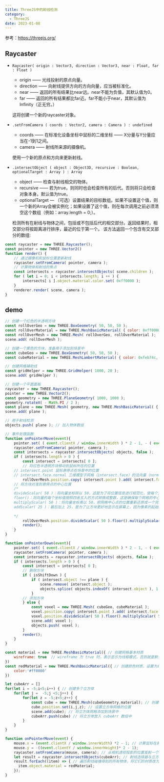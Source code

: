 ```yaml
---
title: ThreeJS中的射线检测
category:
  - ThreeJS
date: 2023-01-08
---
```

参考：https://threejs.org/

## Raycaster

- `Raycaster( origin : Vector3, direction : Vector3, near : Float, far : Float )`
  - origin —— 光线投射的原点向量。
  - direction —— 向射线提供方向的方向向量，应当被标准化。
  - near —— 返回的所有结果比near远。near不能为负值，其默认值为0。
  - far —— 返回的所有结果都比far近。far不能小于near，其默认值为Infinity（正无穷。）

  这将创建一个新的raycaster对象。

- `.setFromCamera ( coords : Vector2, camera : Camera ) : undefined`
  - coords —— 在标准化设备坐标中鼠标的二维坐标 —— X分量与Y分量应当在-1到1之间。
  - camera —— 射线所来源的摄像机。
  
  使用一个新的原点和方向来更新射线。

- `.intersectObject ( object : Object3D, recursive : Boolean, optionalTarget : Array ) : Array`
  - object —— 检查与射线相交的物体。
  - recursive —— 若为true，则同时也会检查所有的后代。否则将只会检查对象本身。默认值为true。
  - optionalTarget — （可选）设置结果的目标数组。如果不设置这个值，则一个新的Array会被实例化；如果设置了这个值，则在每次调用之前必须清空这个数组（例如：array.length = 0;）。

  检测所有在射线与物体之间，包括或不包括后代的相交部分。返回结果时，相交部分将按距离进行排序，最近的位于第一个。
  该方法返回一个包含有交叉部分的数组:


```js
const raycaster = new THREE.Raycaster();
const pointer = new THREE.Vector2()
function render() {
	// 通过摄像机和鼠标位置更新射线
	raycaster.setFromCamera( pointer, camera );
	// 计算物体和射线的焦点
	const intersects = raycaster.intersectObjects( scene.children );
	for ( let i = 0; i < intersects.length; i ++ ) {
		intersects[ i ].object.material.color.set( 0xff0000 );
	}
	renderer.render( scene, camera );
}

```

## demo

```js
// 创建一个红色的半透明方块
const rollOverGeo = new THREE.BoxGeometry( 50, 50, 50 );
const rollOverMaterial = new THREE.MeshBasicMaterial( { color: 0xff0000, opacity: 0.5, transparent: true } );
const rollOverMesh = new THREE.Mesh( rollOverGeo, rollOverMaterial );
scene.add( rollOverMesh );

// 创建一个黄色的方块，准备用于添加到场景中
const cubeGeo = new THREE.BoxGeometry( 50, 50, 50 );
const cubeMaterial = new THREE.MeshLambertMaterial( { color: 0xfeb74c, map: new THREE.TextureLoader().load( '/assets/textures/square-outline-textured.png' ) } );

// 创建网格辅助线
const gridHelper = new THREE.GridHelper( 1000, 20 );
scene.add( gridHelper );

// 创建一个平面面板
raycaster = new THREE.Raycaster();
pointer = new THREE.Vector2();
const geometry = new THREE.PlaneGeometry( 1000, 1000 );
geometry.rotateX( - Math.PI / 2 );
const plane = new THREE.Mesh( geometry, new THREE.MeshBasicMaterial( { visible: false } ) );
scene.add( plane );

// 用于射线检测
objects.push( plane ); // 加入物体数组

// 事件处理函数
function onPointerMove(event){
	pointer.set( ( event.clientX / window.innerWidth ) * 2 - 1, - ( event.clientY / window.innerHeight ) * 2 + 1 );
	raycaster.setFromCamera( pointer, camera );
	const intersects = raycaster.intersectObjects( objects, false );
	if ( intersects.length > 0 ) {
		const intersect = intersects[ 0 ];
		// 将红色半透明方块移动到鼠标所在的位置
    // intersect.point 鼠标悬停点在场景中的位置
    // intersect.face.normal 三维模型子网格（intersect.face）的法向量（normal）
		rollOverMesh.position.copy( intersect.point ).add( intersect.face.normal );
    // 将方块对准到悬停点的中心位置
    /*
    divideScalar( 50 )：将向量坐标除以 50，这是为了将位置信息进行规范化，使每个方块的位置都对应网格的中心点，避免出现半个方块的情况。
    floor()：将向量的每个坐标值按照四舍五入的方式转换成整数，这是确保每个网格的中心点都是整数。
    multiplyScalar( 50 )：将向量坐标乘以 50，把网格中心点的位置重新还原成一个完整的坐标系。这一步的作用是反向处理前面的操作，确保位置信息没有改变。
    addScalar( 25 )：最后加上 25，是为了让方块更好地显示在屏幕上，因为像素的起始点是在网格左上角，而不是中心点。
    
    */ 
		rollOverMesh.position.divideScalar( 50 ).floor().multiplyScalar( 50 ).addScalar( 25 );
		render();
	}      
}

function onPointerDown(event){
	pointer.set( ( event.clientX / window.innerWidth ) * 2 - 1, - ( event.clientY / window.innerHeight ) * 2 + 1 );
	raycaster.setFromCamera( pointer, camera );
	const intersects = raycaster.intersectObjects( objects, false );
	if ( intersects.length > 0 ) {
		const intersect = intersects[ 0 ];
		// 删除方块
		if ( isShiftDown ) {
			if ( intersect.object !== plane ) {
				scene.remove( intersect.object );
				objects.splice( objects.indexOf( intersect.object ), 1 );
			}
		// 添加方块
		} else {
			const voxel = new THREE.Mesh( cubeGeo, cubeMaterial );
			voxel.position.copy( intersect.point ).add( intersect.face.normal );
			voxel.position.divideScalar( 50 ).floor().multiplyScalar( 50 ).addScalar( 25 );
			scene.add( voxel );
			objects.push( voxel );
		}
		render();
	}
}

```


<div ref="voxelRef"></div>

```js
const material = new THREE.MeshBasicMaterial({ // 创建网格基本材质
    wireframe: true  // wireframe 为 true 时，表示显示为线框模式，否则就是默认表示实心的
})
const redMaterial = new THREE.MeshBasicMaterial({ // 创建颜色材质，设置为红色 
    color:'#ff0000'
})

let cubeArr = []
for(let i = -5;i<5;i++) { // 创建多个立方体
    for(let j =  -5;j <5;j++) {
        for(let z = -5;z<5;z++) {
            const cube = new THREE.Mesh(cubeGeometry,material); // 创建立方体网格
            cube.position.set(i,j,z); // 设置立方体网格的位置
            scene.add(cube); // 将立方体网格添加到场景中
            cubeArr.push(cube) // 将立方体放入 cubeArr 数组中
        }
    }
}

function onPointerMove(event) {
    mouse.x = (event.clientX / window.innerWidth) *2 - 1; // 计算鼠标在屏幕上的位置，转换为 Three.js 坐标系的位置
    mouse.y = -((event.clientY / window.innerHeight)* 2 - 1);
    raycaster.setFromCamera(mouse, camera); // 从相机透视投影的位置发射一个射线，并求出射线经过的物体
    let result = raycaster.intersectObjects(cubeArr); // 射线选择器与立方体数组作为参数，返回一个对象数组 result，其中包含射线经过的物体
    result.forEach((item) => { // 遍历射线碰撞得到的所有物体，将它们的材质改为红色
      item.object.material = redMaterial;
    });
}

```

<div ref="ray"></div>

<script setup>
import {ref,onMounted} from 'vue'
import * as THREE from 'three'
import { OrbitControls } from "three/examples/jsm/controls/OrbitControls";

const ray = ref()

const init = () => {
    const scene = new THREE.Scene();

    const camera = new THREE.PerspectiveCamera(75, 2, 0.1, 100);

    camera.position.set(0,0,20);
    scene.add(camera);

    const cubeGeometry = new THREE.BoxBufferGeometry(1,1,1);
    const material = new THREE.MeshBasicMaterial({
        // 网格
        wireframe: true
    })
    const redMaterial = new THREE.MeshBasicMaterial({
        color:'#ff0000'
    })

    let cubeArr = []
    for(let i = -5;i<5;i++) {
        for(let j =  -5;j <5;j++) {
            for(let z = -5;z<5;z++) {
                const cube = new THREE.Mesh(cubeGeometry,material);
                cube.position.set(i,j,z);
                scene.add(cube);
                cubeArr.push(cube)
            }
        }
    }

    const renderer = new THREE.WebGLRenderer();
    // value.offsetWidth
    console.log(ray.value.offsetWidth,'width')
    renderer.setSize(ray.value.offsetWidth,ray.value.offsetWidth/2)
    renderer.shadowMap.enabled = true;
    renderer.physicallyCorrectLights = true;

    ray.value.appendChild(renderer.domElement);

    const controls = new OrbitControls(camera,renderer.domElement);
    controls.enableDamping = true;

    const raycaster = new THREE.Raycaster();

    const mouse = new THREE.Vector2();

    const axesHelper = new THREE.AxesHelper(5);
    // scene.add(axesHelper);

    if(!__VUEPRESS_SSR__) {

        ray.value.addEventListener('pointermove',(event) => {
            // console.log(event.clientX,event.clientY,'event')
            mouse.x = (event.clientX / window.innerWidth) *2 - 1;
mouse.y = -((event.clientY / window.innerHeight)* 2 - 1);
            raycaster.setFromCamera(mouse, camera);
            let result = raycaster.intersectObjects(cubeArr);
            //   console.log(result);
            //   result[0].object.material = redMaterial;
            result.forEach((item) => {
              item.object.material = redMaterial;
            });

        })
    }

    function render(){
        controls.update()
        renderer.render(scene,camera);
        requestAnimationFrame(render);
    }
    render();

}


const voxelRef = ref()
const initVoxel = () => {
    let pointer, raycaster, isShiftDown = false;
    const objects = []
    const scene = new THREE.Scene();
    scene.background = new THREE.Color(0xf0f0f0)
    const camera = new THREE.PerspectiveCamera(45, 2, 0.1, 10000);
    camera.position.set(500,800,1300);
    camera.lookAt(0,0,0)


    const rollOverGeo = new THREE.BoxGeometry( 50, 50, 50 );
		const rollOverMaterial = new THREE.MeshBasicMaterial( { color: 0xff0000, opacity: 0.5, transparent: true } );
		const rollOverMesh = new THREE.Mesh( rollOverGeo, rollOverMaterial );
		scene.add( rollOverMesh );

    const cubeGeo = new THREE.BoxGeometry( 50, 50, 50 );
		const cubeMaterial = new THREE.MeshLambertMaterial( { color: 0xfeb74c, map: new THREE.TextureLoader().load( '/assets/textures/square-outline-textured.png' ) } );

    const gridHelper = new THREE.GridHelper( 1000, 20 );
		scene.add( gridHelper );

    raycaster = new THREE.Raycaster();
		pointer = new THREE.Vector2();

    const geometry = new THREE.PlaneGeometry( 1000, 1000 );
		geometry.rotateX( - Math.PI / 2 );

    const plane = new THREE.Mesh( geometry, new THREE.MeshBasicMaterial( { visible: false } ) );
		scene.add( plane );

    objects.push( plane );

    const ambientLight = new THREE.AmbientLight( 0x606060 );
		scene.add( ambientLight );

    const directionalLight = new THREE.DirectionalLight( 0xffffff );
		directionalLight.position.set( 1, 0.75, 0.5 ).normalize();
		scene.add( directionalLight );

    const renderer = new THREE.WebGLRenderer( { antialias: true } );
    renderer.setSize(voxelRef.value.offsetWidth,voxelRef.value.offsetWidth/2)

    voxelRef.value.appendChild(renderer.domElement)

    voxelRef.value.addEventListener('pointermove',onPointerMove);
    voxelRef.value.addEventListener('pointerdown',onPointerDown);
    voxelRef.value.addEventListener('keydown',onDocumentKeyDown);
    voxelRef.value.addEventListener('keyup',onDocumentKeyUp);

    function onPointerMove(event){
				pointer.set( ( event.clientX / window.innerWidth ) * 2 - 1, - ( event.clientY / window.innerHeight ) * 2 + 1 );

				raycaster.setFromCamera( pointer, camera );

				const intersects = raycaster.intersectObjects( objects, false );

				if ( intersects.length > 0 ) {

					const intersect = intersects[ 0 ];

					rollOverMesh.position.copy( intersect.point ).add( intersect.face.normal );
					rollOverMesh.position.divideScalar( 50 ).floor().multiplyScalar( 50 ).addScalar( 25 );

					render();

				}      
    }
    function onPointerDown(event){
				pointer.set( ( event.clientX / window.innerWidth ) * 2 - 1, - ( event.clientY / window.innerHeight ) * 2 + 1 );

				raycaster.setFromCamera( pointer, camera );

				const intersects = raycaster.intersectObjects( objects, false );

				if ( intersects.length > 0 ) {
					const intersect = intersects[ 0 ];
					// delete cube
					if ( isShiftDown ) {
						if ( intersect.object !== plane ) {
							scene.remove( intersect.object );
							objects.splice( objects.indexOf( intersect.object ), 1 );
						}
						// create cube
					} else {
						const voxel = new THREE.Mesh( cubeGeo, cubeMaterial );
						voxel.position.copy( intersect.point ).add( intersect.face.normal );
						voxel.position.divideScalar( 50 ).floor().multiplyScalar( 50 ).addScalar( 25 );
						scene.add( voxel );
						objects.push( voxel );
					}
					render();
				}
    }
    function onDocumentKeyDown(event){
        switch ( event.keyCode ) {
					case 16: isShiftDown = true; break;
				}
    }
    function onDocumentKeyUp(event){
				switch ( event.keyCode ) {
					case 16: isShiftDown = false; break;
				}
    }

    function render(){
        renderer.render(scene,camera);
    }
    render();
}

onMounted(() => {
init();
initVoxel()
})

</script>
